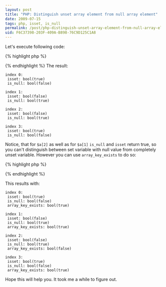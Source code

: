 ```yaml
---
layout: post
title: "PHP: Distinguish unset array element from null array element"
date: 2009-07-15
tags: php, isset, is_null
permalink: /post/php-distinguish-unset-array-element-from-null-array-element/
uid: F6C37398-203F-409A-B898-76C9D125C1A8
---
```

Let's execute following code:

{% highlight php %}
<?php
    $a = array();
    $a[0] = 1;
    $a[1] = null;
    $a[3] = 1;

    for ($i = 0; $i < 4; $i++) {
        echo("index ".$i.":\n");
        echo(" isset: ");
        var_dump(isset($a[$i]));
        echo(" is_null: ");
        var_dump(is_null($a[$i]));
        echo("\n");
    }
?>
{% endhighlight %}
The result:

    index 0:
     isset: bool(true)
     is_null: bool(false)

    index 1:
     isset: bool(false)
     is_null: bool(true)

    index 2:
     isset: bool(false)
     is_null: bool(true)

    index 3:
     isset: bool(true)
     is_null: bool(false)
Notice, that for `$a[2]` as well as for `$a[1]` `is_null` and `isset` return true, so you can't distinguish between set variable with null value from completely unset variable. However you can use `array_key_exists` to do so:

{% highlight php %}
<?php
    $a = array();
    $a[0] = 1;
    $a[1] = null;
    $a[3] = 1;

    for ($i = 0; $i < 4; $i++) {
        echo("index ".$i.":\n");
        echo(" isset: ");
        var_dump(isset($a[$i]));
        echo(" is_null: ");
        var_dump(is_null($a[$i]));
        echo(" array_key_exists: ");
        var_dump(array_key_exists($i,$a));
        echo("\n");
    }
?>
{% endhighlight %}

This results with:

    index 0:
     isset: bool(true)
     is_null: bool(false)
     array_key_exists: bool(true)

    index 1:
     isset: bool(false)
     is_null: bool(true)
     array_key_exists: bool(true)

    index 2:
     isset: bool(false)
     is_null: bool(true)
     array_key_exists: bool(false)

    index 3:
     isset: bool(true)
     is_null: bool(false)
     array_key_exists: bool(true)

Hope this will help you. It took me a while to figure out.
